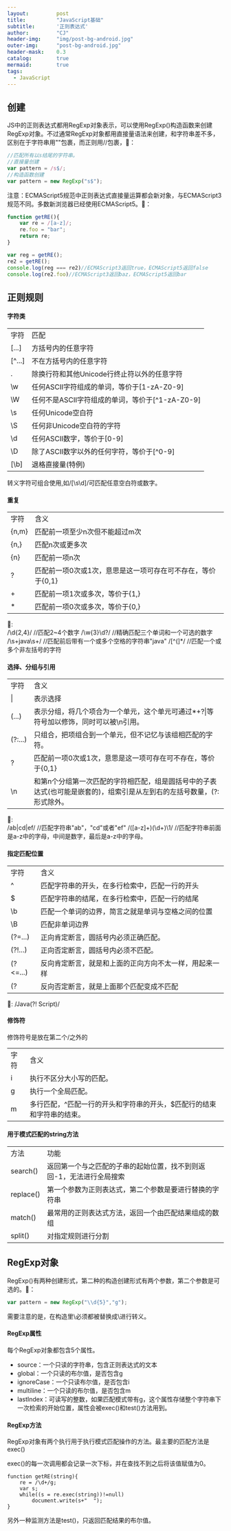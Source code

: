 ```yaml
---
layout: 		post
title: 			"JavaScript基础"
subtitle: 		'正则表达式'
author: 		"CJ"
header-img: 	"img/post-bg-android.jpg"
outer-img:		"post-bg-android.jpg"
header-mask: 	0.3
catalog: 		true
mermaid:   		true
tags:
  - JavaScript
---
```

## 创建
JS中的正则表达式都用RegExp对象表示，可以使用RegExp()构造函数来创建RegExp对象。不过通常RegExp对象都用直接量语法来创建，和字符串差不多，区别在于字符串用""包裹，而正则用//包裹，🌰：
```javascript
//匹配所有以s结尾的字符串。
//直接量创建
var pattern = /s$/;
//构造函数创建
var pattern = new RegExp("s$");
```
注意：ECMAScript5规范中正则表达式直接量运算都会新对象，与ECMAScript3规范不同。多数新浏览器已经使用ECMAScript5。🌰：
```javascript
function getRE(){
	var re = /[a-z]/;
	re.foo = "bar";
	return re;
}

var reg = getRE();
re2 = getRE();
console.log(reg === re2)//ECMAScript3返回true，ECMAScript5返回false
console.log(re2.foo)//ECMAScript3返回baz，ECMAScript5返回bar
```
## 正则规则
#### 字符类
<table>
	<tr>
		<td>字符</td>
		<td>匹配</td>
	</tr>
	<tr>
		<td>[...]</td>
		<td>方括号内的任意字符</td>
	</tr>
	<tr>
		<td>[^...]</td>
		<td>不在方括号内的任意字符</td>
	</tr>
	<tr>
		<td>.</td>
		<td>除换行符和其他Unicode行终止符以外的任意字符</td>
	</tr>
	<tr>
		<td>\w</td>
		<td>任何ASCII字符组成的单词，等价于[1-zA-Z0-9]</td>
	</tr>
	<tr>
		<td>\W</td>
		<td>任何不是ASCII字符组成的单词，等价于[^1-zA-Z0-9]</td>
	</tr>
	<tr>
		<td>\s</td>
		<td>任何Unicode空白符</td>
	</tr>
	<tr>
		<td>\S</td>
		<td>任何非Unicode空白符的字符</td>
	</tr>
	<tr>
		<td>\d</td>
		<td>任何ASCII数字，等价于[0-9]</td>
	</tr>
	<tr>
		<td>\D</td>
		<td>除了ASCII数字以外的任何字符，等价于[^0-9]</td>
	</tr>
	<tr>
		<td>[\b]</td>
		<td>退格直接量(特例)</td>
	</tr>
</table>

转义字符可组合使用,如/[\s\d]/可匹配任意空白符或数字。

#### 重复
<table>
	<tr>
		<td>字符</td>
		<td>含义</td>
	</tr>
	<tr>
		<td>{n,m}</td>
		<td>匹配前一项至少n次但不能超过m次</td>
	</tr>
	<tr>
		<td>{n,}</td>
		<td>匹配n次或更多次</td>
	</tr>
	<tr>
		<td>{n}</td>
		<td>匹配前一项n次</td>
	</tr>
	<tr>
		<td>?</td>
		<td>匹配前一项0次或1次，意思是这一项可存在可不存在，等价于{0,1}</td>
	</tr>
	<tr>
		<td>+</td>
		<td>匹配前一项1次或多次，等价于{1,}</td>
	</tr>
	<tr>
		<td>*</td>
		<td>匹配前一项0次或多次，等价于{0,}</td>
	</tr>
</table>

🌰:  
/\d{2,4}/  		//匹配2~4个数字
/\w{3}\d?/ 		//精确匹配三个单词和一个可选的数字
/\s+java\s+/ 	//匹配前后带有一个或多个空格的字符串"java"
/[^(]*/ 		//匹配一个或多个非左括号的字符

#### 选择、分组与引用
<table>
	<tr>
		<td>字符</td>
		<td>含义</td>
	</tr>
	<tr>
		<td>|</td>
		<td>表示选择</td>
	</tr>
	<tr>
		<td>(...)</td>
		<td>表示分组，将几个项合为一个单元，这个单元可通过*+?|等符号加以修饰，同时可以被\n引用。</td>
	</tr>
	<tr>
		<td>(?:...)</td>
		<td>只组合，把项组合到一个单元，但不记忆与该组相匹配的字符。</td>
	</tr>
	<tr>
		<td>?</td>
		<td>匹配前一项0次或1次，意思是这一项可存在可不存在，等价于{0,1}</td>
	</tr>
	<tr>
		<td>\n</td>
		<td>和第n个分组第一次匹配的字符相匹配，组是圆括号中的子表达式(也可能是嵌套的)，组索引是从左到右的左括号数量，(?:形式除外。</td>
	</tr>
</table>

🌰:  
/ab|cd|ef/ 		//匹配字符串"ab"，"cd"或者"ef"
/([a-z]+)(\d+)\1/   //匹配字符串前面是a-z中的字母，中间是数字，最后是a-z中的字母。

#### 指定匹配位置
<table>
	<tr>
		<td>字符</td>
		<td>含义</td>
	</tr>
	<tr>
		<td>^</td>
		<td>匹配字符串的开头，在多行检索中，匹配一行的开头</td>
	</tr>
	<tr>
		<td>$</td>
		<td>匹配字符串的结尾，在多行检索中，匹配一行的结尾</td>
	</tr>
	<tr>
		<td>\b</td>
		<td>匹配一个单词的边界，简言之就是单词与空格之间的位置</td>
	</tr>
	<tr>
		<td>\B</td>
		<td>匹配非单词边界</td>
	</tr>
	<tr>
		<td>(?=...)</td>
		<td>正向肯定断言，圆括号内必须正确匹配。</td>
	</tr>
	<tr>
		<td>(?!...)</td>
		<td>正向否定断言，圆括号内必须不匹配。</td>
	</tr>
	<tr>
		<td>(?<=...)</td>
		<td>反向肯定断言，就是和上面的正向方向不太一样，用起来一样</td>
	</tr>
	<tr>
		<td>(?<!...)</td>
		<td>反向否定断言，就是上面那个匹配变成不匹配</td>
	</tr>
</table>

🌰: 
/Java(?! Script)/

#### 修饰符
修饰符号是放在第二个/之外的
<table>
	<tr>
		<td>字符</td>
		<td>含义</td>
	</tr>
	<tr>
		<td>i</td>
		<td>执行不区分大小写的匹配。</td>
	</tr>
	<tr>
		<td>g</td>
		<td>执行一个全局匹配。</td>
	</tr>
	<tr>
		<td>m</td>
		<td>多行匹配，^匹配一行的开头和字符串的开头，$匹配行的结束和字符串的结束。</td>
	</tr>
</table>

#### 用于模式匹配的string方法
<table>
	<tr>
		<td>方法</td>
		<td>功能</td>
	</tr>
	<tr>
		<td>search()</td>
		<td>返回第一个与之匹配的子串的起始位置，找不到则返回-1，无法进行全局搜索</td>
	</tr>
	<tr>
		<td>replace()</td>
		<td>第一个参数为正则表达式，第二个参数是要进行替换的字符串</td>
	</tr>
	<tr>
		<td>match()</td>
		<td>最常用的正则表达式方法，返回一个由匹配结果组成的数组</td>
	</tr>
	<tr>
		<td>split()</td>
		<td>对指定规则进行分割</td>
	</tr>
</table>

## RegExp对象
RegExp()有两种创建形式，第二种的构造创建形式有两个参数，第二个参数是可选的。🌰：
```javascript
var pattern = new RegExp("\\d{5}","g");
```
需要注意的是，在构造里\必须都被替换成\\进行转义。

#### RegExp属性
每个RegExp对象都包含5个属性。
- source：一个只读的字符串，包含正则表达式的文本
- global：一个只读的布尔值，是否包含g
- ignoreCase：一个只读布尔值，是否包含i
- multiline：一个只读的布尔值，是否包含m
- lastIndex：可读写的整数，如果匹配模式带有g，这个属性存储整个字符串下一次检索的开始位置，属性会被exec()和test()方法用到。

#### RegExp方法
RegExp对象有两个执行用于执行模式匹配操作的方法。最主要的匹配方法是exec()

exec()的每一次调用都会记录一次下标，并在查找不到之后将该值赋值为0。
```
function getRE(string){
	re = /\d+/g;
	var s;
	while((s = re.exec(string))!=null)
		document.write(s+"  ");      
}
```

另外一种监测方法是test()，只返回匹配结果的布尔值。